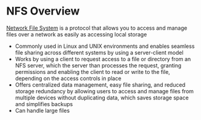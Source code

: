 # NFS Overview

[Network File System](https://www.lenovo.com/ca/en/glossary/network-file-system-nfs/?orgRef=https%253A%252F%252Fwww.google.com%252F) is a protocol that allows you to access and manage files over a network as easily as accessing local storage

* Commonly used in Linux and UNIX environments and enables seamless file sharing across different systems by using a server-client model
* Works by using a client to request access to a file or directory from an NFS server, which the server than processes the request, granting permissions and enabling the client to read or write to the file, depending on the access controls in place
* Offers centralized data management, easy file sharing, and reduced storage redundancy by allowing users to access and manage files from multiple devices without duplicating data, which saves storage space and simplifies backups
* Can handle large files
